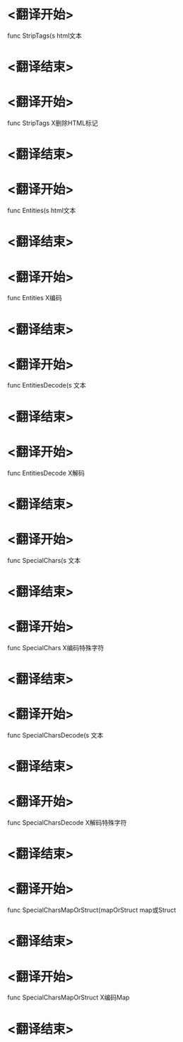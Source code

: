 
# <翻译开始>
func StripTags(s
html文本
# <翻译结束>

# <翻译开始>
func StripTags
X删除HTML标记
# <翻译结束>

# <翻译开始>
func Entities(s
html文本
# <翻译结束>

# <翻译开始>
func Entities
X编码
# <翻译结束>

# <翻译开始>
func EntitiesDecode(s
文本
# <翻译结束>

# <翻译开始>
func EntitiesDecode
X解码
# <翻译结束>

# <翻译开始>
func SpecialChars(s
文本
# <翻译结束>

# <翻译开始>
func SpecialChars
X编码特殊字符
# <翻译结束>

# <翻译开始>
func SpecialCharsDecode(s
文本
# <翻译结束>

# <翻译开始>
func SpecialCharsDecode
X解码特殊字符
# <翻译结束>

# <翻译开始>
func SpecialCharsMapOrStruct(mapOrStruct
map或Struct
# <翻译结束>

# <翻译开始>
func SpecialCharsMapOrStruct
X编码Map
# <翻译结束>
